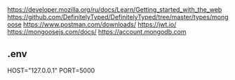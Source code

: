 ##
https://developer.mozilla.org/ru/docs/Learn/Getting_started_with_the_web
https://github.com/DefinitelyTyped/DefinitelyTyped/tree/master/types/mongoose
https://www.postman.com/downloads/
https://jwt.io/
https://mongoosejs.com/docs/
https://account.mongodb.com
## .env
HOST="127.0.0.1"
PORT=5000